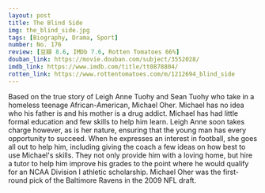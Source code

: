 ```yaml
---
layout: post 
title: The Blind Side
img: the_blind_side.jpg
tags: [Biography, Drama, Sport]
number: No. 176
review: [豆瓣 8.6, IMDb 7.6, Rotten Tomatoes 66%]
douban_link: https://movie.douban.com/subject/3552028/
imdb_link: https://www.imdb.com/title/tt0878804/
rotten_link: https://www.rottentomatoes.com/m/1212694_blind_side
---
```


Based on the true story of Leigh Anne Tuohy and Sean Tuohy who take in a homeless teenage African-American, Michael Oher. Michael has no idea who his father is and his mother is a drug addict. Michael has had little formal education and few skills to help him learn. Leigh Anne soon takes charge however, as is her nature, ensuring that the young man has every opportunity to succeed. When he expresses an interest in football, she goes all out to help him, including giving the coach a few ideas on how best to use Michael's skills. They not only provide him with a loving home, but hire a tutor to help him improve his grades to the point where he would qualify for an NCAA Division I athletic scholarship. Michael Oher was the first-round pick of the Baltimore Ravens in the 2009 NFL draft.
